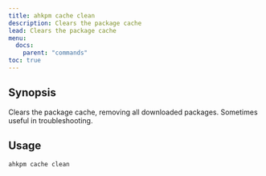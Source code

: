 ```yaml
---
title: ahkpm cache clean
description: Clears the package cache
lead: Clears the package cache
menu:
  docs:
    parent: "commands"
toc: true
---
```

## Synopsis

Clears the package cache, removing all downloaded packages. Sometimes useful in troubleshooting.

## Usage

```text
ahkpm cache clean
```


